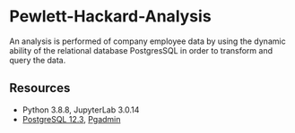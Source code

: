 # Pewlett-Hackard-Analysis
An analysis is performed of company employee data by using the dynamic ability of the relational database PostgresSQL in order to transform and query the data.

##  Resources 
- Python 3.8.8, JupyterLab 3.0.14
- [PostgreSQL 12.3](https://www.postgresql.org/), [Pgadmin](https://www.pgadmin.org/) 
